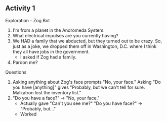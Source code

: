 ## Activity 1

Exploration - Zog Bot
1. I'm from a planet in the Andromeda System.
2. What electrical impulses are you currently having?
3. We HAD a family that we abducted, but they turned out to be crazy. So, just as a joke, we dropped them off in Washington, D.C. where I think they all have jobs in the government.
    - I asked if Zog had a family.
4. Pardon me?

Questions
1. Asking anything about Zog's face prompts "No, your face."
    Asking "Do you have [anything]" gives "Probably, but we can't tell for sure. Malkatron lost the inventory list."
2. "Do you have a face?" -> "No, your face."
    - Actually gave "Can't you see me?"
    "Do you have face?" -> "Probably, but..."
    - Worked